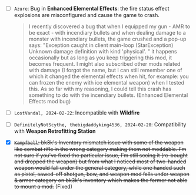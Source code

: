- [ ] `Azure`: Bug in **Enhanced Elemental Effects**: the fire status effect explosions are misconfigured and cause the game to crash.
  > I recently discovered a bug that when I equipped my gun - AMR to be exact - with incendiary bullets and when dealing damage to a monster with incendiary bullets, the game crushed and a pop-up says: "Exception caught in client main-loop (StarException) Unknown damage definition with kind 'physical'. " it happens occasionally but as long as you keep triggering this mod, it becomes frequent. I might also subscribed other mods related with damage (I forgot the name, but I can still remember one of which it changed the elemental effects when hit, for example: you can frozen the enemy with ice elemental weapon) when I tested this. As so far with my reasoning, I could tell this crash has something to do with the incendiary bullets. (Enhanced Elemental Effects mod bug)

- [ ] `LostVandal, 2024-02-22`: Incompatible with **Wildfire**

- [ ] `DefinitelyNotScythe, thebigdaddyking4536, 2024-02-20`: Compatibility with **Weapon Retrofitting Station**

- [x] ~~`Kampfbell`: bk3k's Inventory mismatch issue with some of the weapon like combat rifle in the wrong category making them not moddable. I'm not sure if you've fixed the particular issue, I'm still seeing it (re-bought and dropped the weapon) but from what I noticed most of two-handed weapon would fall under the general category, while one handed such as pistol, sawed-off shotgun, bow, and weapon mod falls under weapon & armor category on bk3k's inventory which makes the former not able to mount a mod.~~ (Fixed)
